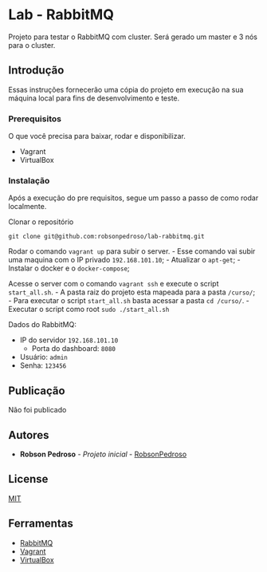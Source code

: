 # Lab - RabbitMQ

Projeto para testar o RabbitMQ com cluster.
Será gerado um master e 3 nós para o cluster.

## Introdução

Essas instruções fornecerão uma cópia do projeto em execução na sua máquina local para fins de desenvolvimento e teste.

### Prerequisitos

O que você precisa para baixar, rodar e disponibilizar.

* Vagrant
* VirtualBox

### Instalação

Após a execução do pre requisitos, segue um passo a passo de como rodar localmente.

Clonar o repositório

```
git clone git@github.com:robsonpedroso/lab-rabbitmq.git
```

Rodar o comando `vagrant up` para subir o server.
	- Esse comando vai subir uma maquina com o IP privado `192.168.101.10`;
	- Atualizar o `apt-get`;
	- Instalar o docker e o `docker-compose`;

Acesse o server com o comando `vagrant ssh` e execute o script `start_all.sh`.
	- A pasta raiz do projeto esta mapeada para a pasta `/curso/`;
	- Para executar o script `start_all.sh` basta acessar a pasta `cd /curso/`.
	- Executar o script como root `sudo ./start_all.sh`

Dados do RabbitMQ:
 - IP do servidor `192.168.101.10`
	- Porta do dashboard: `8080`
 - Usuário: `admin`
 - Senha: `123456`

## Publicação

Não  foi publicado

## Autores

* **Robson Pedroso** - *Projeto inicial* - [RobsonPedroso](https://github.com/robsonpedroso)

## License

[MIT](https://gist.github.com/robsonpedroso/98dc906d5896711f07a9cffbcc2776ea)

## Ferramentas

* [RabbitMQ](https://www.rabbitmq.com/getstarted.html)
* [Vagrant](https://www.vagrantup.com/)
* [VirtualBox](https://www.virtualbox.org/)
